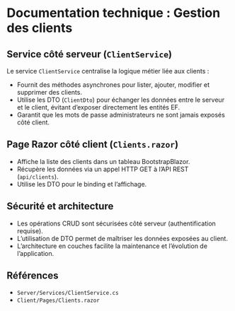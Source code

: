 # Documentation technique : Gestion des clients

## Service côté serveur (`ClientService`)
Le service `ClientService` centralise la logique métier liée aux clients :
- Fournit des méthodes asynchrones pour lister, ajouter, modifier et supprimer des clients.
- Utilise les DTO (`ClientDto`) pour échanger les données entre le serveur et le client, évitant d’exposer directement les entités EF.
- Garantit que les mots de passe administrateurs ne sont jamais exposés côté client.

## Page Razor côté client (`Clients.razor`)
- Affiche la liste des clients dans un tableau BootstrapBlazor.
- Récupère les données via un appel HTTP GET à l’API REST (`api/clients`).
- Utilise les DTO pour le binding et l’affichage.

## Sécurité et architecture
- Les opérations CRUD sont sécurisées côté serveur (authentification requise).
- L’utilisation de DTO permet de maîtriser les données exposées au client.
- L’architecture en couches facilite la maintenance et l’évolution de l’application.

## Références
- `Server/Services/ClientService.cs`
- `Client/Pages/Clients.razor`
